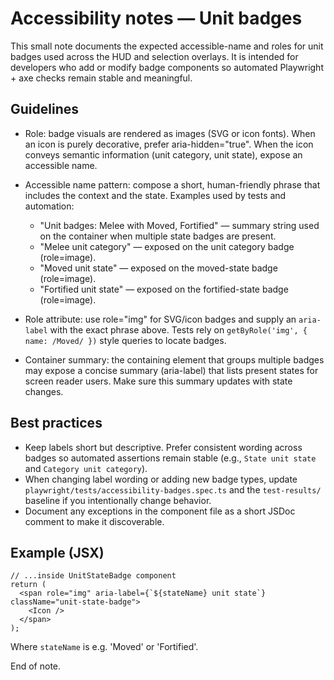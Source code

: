 Accessibility notes — Unit badges
=================================

This small note documents the expected accessible-name and roles for unit badges used across the HUD
and selection overlays. It is intended for developers who add or modify badge components so automated
Playwright + axe checks remain stable and meaningful.

Guidelines
----------

- Role: badge visuals are rendered as images (SVG or icon fonts). When an icon is purely decorative,
  prefer aria-hidden="true". When the icon conveys semantic information (unit category, unit state),
  expose an accessible name.
- Accessible name pattern: compose a short, human-friendly phrase that includes the context and the
  state. Examples used by tests and automation:

  - "Unit badges: Melee with Moved, Fortified" — summary string used on the container when multiple
    state badges are present.
  - "Melee unit category" — exposed on the unit category badge (role=image).
  - "Moved unit state" — exposed on the moved-state badge (role=image).
  - "Fortified unit state" — exposed on the fortified-state badge (role=image).

- Role attribute: use role="img" for SVG/icon badges and supply an `aria-label` with the exact
  phrase above. Tests rely on `getByRole('img', { name: /Moved/ })` style queries to locate badges.
- Container summary: the containing element that groups multiple badges may expose a concise summary
  (aria-label) that lists present states for screen reader users. Make sure this summary updates with
  state changes.

Best practices
--------------

- Keep labels short but descriptive. Prefer consistent wording across badges so automated
  assertions remain stable (e.g., `State unit state` and `Category unit category`).
- When changing label wording or adding new badge types, update `playwright/tests/accessibility-badges.spec.ts`
  and the `test-results/` baseline if you intentionally change behavior.
- Document any exceptions in the component file as a short JSDoc comment to make it discoverable.

Example (JSX)
--------------

```tsx
// ...inside UnitStateBadge component
return (
  <span role="img" aria-label={`${stateName} unit state`} className="unit-state-badge">
    <Icon />
  </span>
);
```

Where `stateName` is e.g. 'Moved' or 'Fortified'.

End of note.
